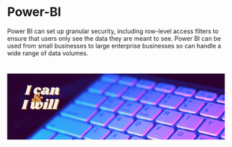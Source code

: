 # Power-BI
Power BI can set up granular security, including row-level access filters to ensure that users only see the data they are meant to see. Power BI can be used from small businesses to large enterprise businesses so can handle a wide range of data volumes.

<h1 align="center">
 <img src="https://github.com/princekr301/princekr301/blob/main/Linkedin_Heading.png" />
</h1>
